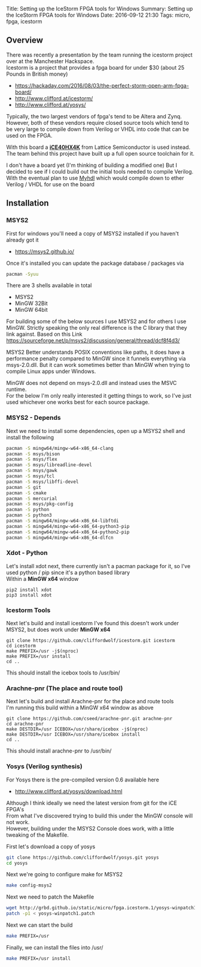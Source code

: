 Title: Setting up the IceStorm FPGA tools for Windows
Summary: Setting up the IceStorm FPGA tools for Windows
Date: 2016-09-12 21:30
Tags: micro, fpga, icestorm

## Overview

There was recently a presentation by the team running the icestorm project over at the Manchester Hackspace. <br>
Icestorm is a project that provides a fpga board for under $30 (about 25 Pounds in British money) 

  * <https://hackaday.com/2016/08/03/the-perfect-storm-open-arm-fpga-board/>
  * <http://www.clifford.at/icestorm/>
  * <http://www.clifford.at/yosys/>

Typically, the two largest vendors of fpga's tend to be Altera and Zynq.
However, both of these vendors require closed source tools which tend to be very large to compile down from Verilog or VHDL
into code that can be used on the FPGA.

With this board a **[iCE40HX4K](http://www.farnell.com/datasheets/1673535.pdf)** from Lattice Semiconductor is used instead. <br>
The team behind this project have built up a full open source toolchain for it.

I don't have a board yet (I'm thinking of building a modified one)
But I decided to see if I could build out the initial tools needed to compile Verilog.
With the eventual plan to use [Myhdl](http://www.myhdl.org/) which would compile down to ether Verilog / VHDL for use on the board


## Installation

### MSYS2

First for windows you'll need a copy of MSYS2 installed if you haven't already got it

  * <https://msys2.github.io/>

Once it's installed you can update the package database / packages via

``` sh
pacman -Syuu
```

There are 3 shells available in total

  * MSYS2
  * MinGW 32Bit
  * MinGW 64bit

For building some of the below sources I use MSYS2 and for others I use MinGW.
Strictly speaking the only real difference is the C library that they link against.
Based on this Link <https://sourceforge.net/p/msys2/discussion/general/thread/dcf8f4d3/>

MSYS2 Better understands POSIX conventions like paths, it does have a performance penalty compared to MinGW
since it funnels everything via msys-2.0.dll. But it can work sometimes better than MinGW when trying to compile Linux apps under Windows.

MinGW does not depend on msys-2.0.dll and instead uses the MSVC runtime. <br>
For the below I'm only really interested it getting things to work, so I've just used whichever one works best for each source package.


### MSYS2 - Depends

Next we need to install some dependencies, open up a MSYS2 shell and install the following

```sh
pacman -S mingw64/mingw-w64-x86_64-clang
pacman -S msys/bison
pacman -S msys/flex
pacman -S msys/libreadline-devel
pacman -S msys/gawk
pacman -S msys/tcl
pacman -S msys/libffi-devel
pacman -S git
pacman -S cmake
pacman -S mercurial
pacman -S msys/pkg-config
pacman -S python
pacman -S python3
pacman -S mingw64/mingw-w64-x86_64-libftdi
pacman -S mingw64/mingw-w64-x86_64-python3-pip
pacman -S mingw64/mingw-w64-x86_64-python2-pip
pacman -S mingw64/mingw-w64-x86_64-dlfcn
```


### Xdot - Python

Let's install xdot next, there currently isn't a pacman package for it, so I've used python / pip since it's a python based library <br>
Within a **MinGW x64** window
```
pip2 install xdot
pip3 install xdot
```


### Icestorm Tools

Next let's build and install icestorm
I've found this doesn't work under MSYS2, but does work under **MinGW x64**

```
git clone https://github.com/cliffordwolf/icestorm.git icestorm
cd icestorm
make PREFIX=/usr -j$(nproc)
make PREFIX=/usr install
cd ..
```
This should install the icebox tools to /usr/bin/


### Arachne-pnr (The place and route tool)

Next let's build and install Arachne-pnr for the place and route tools <br>
I'm running this build within a MinGW x64 window as above
```
git clone https://github.com/cseed/arachne-pnr.git arachne-pnr
cd arachne-pnr
make DESTDIR=/usr ICEBOX=/usr/share/icebox -j$(nproc)
make DESTDIR=/usr ICEBOX=/usr/share/icebox install
cd ..
```
This should install arachne-pnr to /usr/bin/


### Yosys (Verilog synthesis)

For Yosys there is the pre-compiled version 0.6 available here

  * <http://www.clifford.at/yosys/download.html>

Although I think ideally we need the latest version from git for the iCE FPGA's <br>
From what I've discovered trying to build this under the MinGW console will not work. <br>
However, building under the MSYS2 Console does work, with a little tweaking of the Makefile.

First let's download a copy of yosys
```sh
git clone https://github.com/cliffordwolf/yosys.git yosys
cd yosys
```

Next we're going to configure make for MSYS2
```sh
make config-msys2
```

Next we need to patch the Makefile
```sh
wget http://grbd.github.io/static/micro/fpga.icestorm.1/yosys-winpatch1.patch
patch -p1 < yosys-winpatch1.patch
```

Next we can start the build
```sh
make PREFIX=/usr
```

Finally, we can install the files into /usr/
```sh
make PREFIX=/usr install
```
